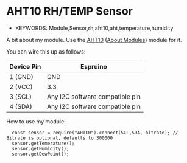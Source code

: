 <!--- Copyright (c) 2014 Gustav Karlström. See the file LICENSE for copying permission. -->
AHT10 RH/TEMP Sensor
=====================

* KEYWORDS: Module,Sensor,rh,aht10,aht,temperature,humidity

A bit about my module. Use the [AHT10](/modules/AHT10.js) ([About Modules](/Modules)) module for it.

You can wire this up as follows:

| Device Pin | Espruino                         |
| ---------- | -------------------------------- |
| 1 (GND)    | GND                              |
| 2 (VCC)    | 3.3                              |
| 3 (SCL)    | Any I2C software compatible pin  |
| 4 (SDA)    | Any I2C software compatible pin  |

How to use my module:

```
  const sensor = require("AHT10").connect(SCL,SDA, bitrate); // Bitrate is optional, defaults to 300000
  sensor.getTemerature();
  sensor.getHumidity();
  sensor.getDewPoint();
```
